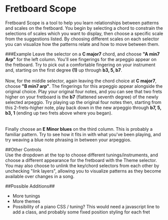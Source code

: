
# Fretboard Scope 
Fretboard Scope is a tool to help you learn relationships between patterns and scales on the fretboard.  You begin by selecting a chord to constrain the selections of scales which you want to display, then choose a specific scale from the suggestions listed.  By choosing different scales on each selector you can visualize how the patterns relate and how to move between them.
		
###Example
Leave the selector on a <strong>C major7</strong> chord, and choose <strong>"A min7 Arp"</strong> for the left column. You'll see fingerings for the arpeggio appear on the fretboard.  Try to pick out a comfortable fingering on your instrument and, starting on the first degree <strong>(1)</strong> up through <strong>b3, 5, b7</strong>. <br><br> Now, for the middle selector, again leaving the chord choice at <strong>C major7</strong>, choose <strong>"B min7 arp"</strong>.  The fingerings for this arpeggio appear alongside the original choice.  Play your original four notes, and you can see that two frets higher on your fretboard is the <strong>b7</strong> (flattened seventh degree) of the newly selected arpeggio.  Try playing up the original four notes then, starting from this 2-frets-higher note, play back down in the new arpeggio through <strong>b7, 5, b3, 1</strong> (ending up two frets above where you began).  
<br><br>Finally choose an <strong>E Minor blues</strong> on the third column.   This is probably a familiar pattern.  Try to see how it fits in with what you've been playing, and try weaving a blue note phrasing in between your arpeggios.
		
##Other Controls		
Use the dropdown at the top to choose different tunings/instruments, and choose a different appearance for the fretboard with the Theme selector. You may also choose to unlink the key/chord selectors from each other by unchecking "link layers", allowing you to visualize patterns as they become available over changes in a song.

##Possible Additions##
* More tunings
* More themes		
* Possibility of a piano CSS / tuning? This would need a javascript line to add a class, and probably some fixed position styling for each fret